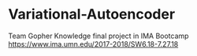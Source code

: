 # Variational-Autoencoder
Team Gopher Knowledge final project in IMA Bootcamp https://www.ima.umn.edu/2017-2018/SW6.18-7.27.18
